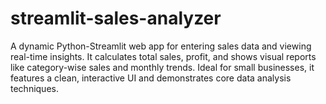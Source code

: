 # streamlit-sales-analyzer
A dynamic Python-Streamlit web app for entering sales data and viewing real-time insights. It calculates total sales, profit, and shows visual reports like category-wise sales and monthly trends. Ideal for small businesses, it features a clean, interactive UI and demonstrates core data analysis techniques.
